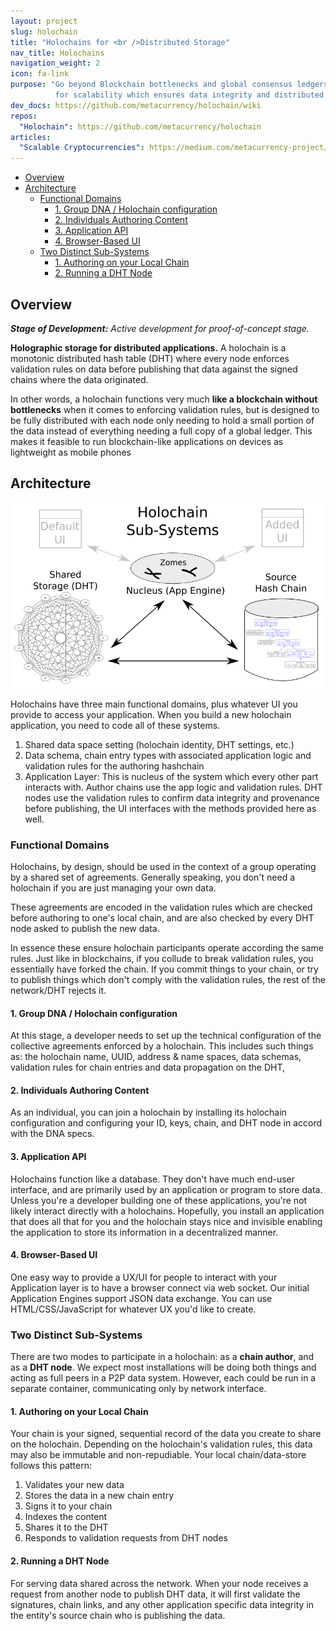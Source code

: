 ```yaml
---
layout: project
slug: holochain
title: "Holochains for <br />Distributed Storage"
nav_title: Holochains
navigation_weight: 2
icon: fa-link
purpose: "Go beyond Blockchain bottlenecks and global consensus ledgers
          for scalability which ensures data integrity and distributed sharing."
dev_docs: https://github.com/metacurrency/holochain/wiki
repos:
  "Holochain": https://github.com/metacurrency/holochain
articles:
  "Scalable Cryptocurrencies": https://medium.com/metacurrency-project/beyond-blockchain-simple-scalable-cryptocurrencies-1eb7aebac6ae#.javpl89rt
---
```

<!-- TOC START min:1 max:4 link:true update:true -->
  - [Overview](#overview)
  - [Architecture](#architecture)
    - [Functional Domains](#functional-domains)
      - [1. Group DNA / Holochain configuration](#1-group-dna--holochain-configuration)
      - [2. Individuals Authoring Content](#2-individuals-authoring-content)
      - [3. Application API](#3-application-api)
      - [4. Browser-Based UI](#4-browser-based-ui)
    - [Two Distinct Sub-Systems](#two-distinct-sub-systems)
      - [1. Authoring on your Local Chain](#1-authoring-on-your-local-chain)
      - [2. Running a DHT Node](#2-running-a-dht-node)

<!-- TOC END -->

## Overview
<em>**Stage of Development:** Active development for proof-of-concept stage.</em>

**Holographic storage for distributed applications.** A holochain is a monotonic distributed hash table (DHT) where every node enforces validation rules on data before publishing that data against the signed chains where the data originated.

In other words, a holochain functions very much **like a blockchain without bottlenecks** when it comes to enforcing validation rules, but is designed to  be fully distributed with each node only needing to hold a small portion of the data instead of everything needing a full copy of a global ledger. This makes it feasible to run blockchain-like applications on devices as lightweight as mobile phones

## Architecture
![Holochain Sub-Systems](/images/Holochain_Subsystems.png)

Holochains have three main functional domains, plus whatever UI you provide to access your application. When you build a new holochain application, you need to code all of these systems.

1. Shared data space setting (holochain identity, DHT settings, etc.)
2. Data schema, chain entry types with associated application logic and validation rules for the authoring hashchain
3. Application Layer: This is nucleus of the system which every other part interacts with. Author chains use the app logic and validation rules. DHT nodes use the validation rules to confirm data integrity and provenance before publishing, the UI interfaces with the methods provided here as well.

### Functional Domains
Holochains, by design, should be used in the context of a group operating by a shared set of agreements. Generally speaking, you don't need a holochain if you are just managing your own data.

These agreements are encoded in the validation rules which are checked before authoring to one's local chain, and are also checked by every DHT node asked to publish the new data.

In essence these ensure holochain participants operate according the same rules. Just like in blockchains, if you collude to break validation rules, you essentially have forked the chain. If you commit things to your chain, or try to publish things which don't comply with the validation rules, the rest of the network/DHT rejects it.

#### 1. Group DNA / Holochain configuration
At this stage, a developer needs to set up the technical configuration of the collective agreements enforced by a holochain. This includes such things as: the holochain name, UUID, address & name spaces, data schemas, validation rules for chain entries and data propagation on the DHT,

#### 2. Individuals Authoring Content
As an individual, you can join a holochain by installing its holochain configuration and configuring your ID, keys, chain, and DHT node in accord with the DNA specs.

#### 3. Application API
Holochains function like a database. They don't have much end-user interface, and are primarily used by an application or program to store data. Unless you're a developer building one of these applications, you're not likely interact directly with a holochains. Hopefully, you install an application that does all that for you and the holochain stays nice and invisible enabling the application to store its information in a decentralized manner.

#### 4. Browser-Based UI
One easy way to provide a UX/UI for people to interact with your Application layer is to have a browser connect via web socket. Our initial Application Engines support JSON data exchange. You can use HTML/CSS/JavaScript for whatever UX you'd like to create.

### Two Distinct Sub-Systems
There are two modes to participate in a holochain: as a **chain author**, and as a **DHT node**. We expect most installations will be doing both things and acting as full peers in a P2P data system. However, each could be run in a separate
container, communicating only by network interface.

#### 1. Authoring on your Local Chain
Your chain is your signed, sequential record of the data you create to share on the holochain. Depending on the holochain's validation rules, this data may also be immutable and non-repudiable. Your local chain/data-store follows this pattern:

1. Validates your new data
2. Stores the data in a new chain entry
3. Signs it to your chain
4. Indexes the content
5. Shares it to the DHT
6. Responds to validation requests from DHT nodes

#### 2. Running a DHT Node
For serving data shared across the network. When your node receives a request from another node to publish DHT data, it will first validate the signatures, chain links, and any other application specific data integrity in the entity's source chain who is publishing the data.
